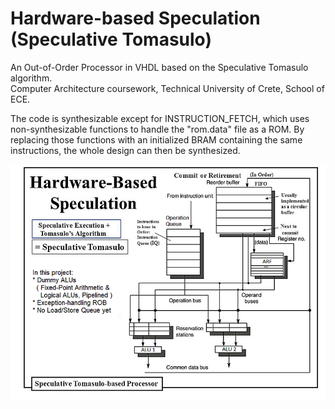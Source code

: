 # Hardware-based Speculation (Speculative Tomasulo)
An Out-of-Order Processor in VHDL based on the Speculative Tomasulo algorithm.  
Computer Architecture coursework, Technical University of Crete, School of ECE.

The code is synthesizable except for INSTRUCTION_FETCH, which uses non-synthesizable functions to handle the "rom.data" file as a ROM. By replacing those functions with an initialized BRAM containing the same instructions, the whole design can then be synthesized.

![](Speculative_Tomasulo.png) 
